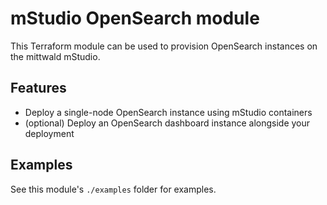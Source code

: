 # mStudio OpenSearch module

This Terraform module can be used to provision OpenSearch instances on the mittwald mStudio.

## Features

- Deploy a single-node OpenSearch instance using mStudio containers
- (optional) Deploy an OpenSearch dashboard instance alongside your deployment

## Examples

See this module's `./examples` folder for examples.